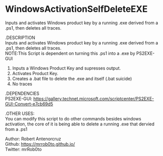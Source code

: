 # WindowsActivationSelfDeleteEXE
Inputs and activates Windows product key by a running .exe derived from a .ps1, then deletes all traces.

.DESCRIPTION<br/>
Inputs and activates Windows product key by a running .exe derived from a .ps1, then deletes all traces.<br/>
NOTE:This Script is dependent on turning this .ps1 into a .exe by PS2EXE-GUI

1) Inputs a Windows Product Key and supresses output.
2) Activates Product Key.
3) Creates a .bat file to delete the .exe and itself (.bat suicide)
4) No traces

.DEPENDENCIES<br/>
PS2EXE-GUI: https://gallery.technet.microsoft.com/scriptcenter/PS2EXE-GUI-Convert-e7cb69d5 

.OTHER USES:<br/>
You can modify this script to do other commands besides windows activation, 
the core of it is being able to delete a running .exe that dervied from a .ps1

Author: Robert Antenorcruz<br/>
Github: https://mrrob0to.github.io/<br/>
Twitter: mrRob0to
